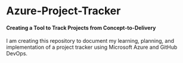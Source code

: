 # Azure-Project-Tracker
#### Creating a Tool to Track Projects from Concept-to-Delivery
I am creating this repository to document my learning, planning, and implementation of a project tracker using Microsoft Azure and GitHub DevOps.
